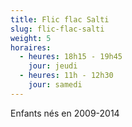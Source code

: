 ```yaml
---
title: Flic flac Salti
slug: flic-flac-salti
weight: 5
horaires:
  - heures: 18h15 - 19h45
    jour: jeudi
  - heures: 11h - 12h30
    jour: samedi
---
```

Enfants nés en 2009-2014
